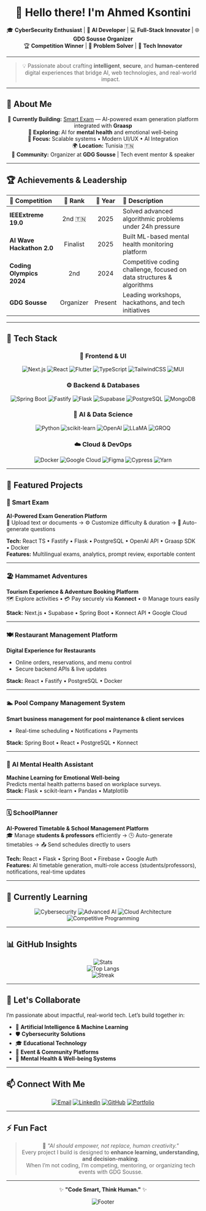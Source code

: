 <!-- PROFILE HEADER -->
<div align="center">

# 👋 Hello there! I'm **Ahmed Ksontini**  

🎓 **CyberSecurity Enthusiast** | 🤖 **AI Developer** | 💻 **Full-Stack Innovator** | 🌐 **GDG Sousse Organizer**  
🏆 **Competition Winner** | 🧠 **Problem Solver** | 🚀 **Tech Innovator**

</div>

---

<!-- INTRODUCTION -->
<div align="center">

> 💡 Passionate about crafting **intelligent**, **secure**, and **human-centered** digital experiences that bridge AI, web technologies, and real-world impact.

</div>

---

## 🚀 About Me  

<div align="center">

🔭 **Currently Building:** [Smart Exam](#-smart-exam) — AI-powered exam generation platform integrated with **Graasp**  
🧠 **Exploring:** AI for **mental health** and emotional well-being  
🎯 **Focus:** Scalable systems • Modern UI/UX • AI Integration  
🌍 **Location:** Tunisia 🇹🇳  
👥 **Community:** Organizer at **GDG Sousse** | Tech event mentor & speaker  

</div>

---

## 🏆 Achievements & Leadership  

<div align="center">

| 🏅 Competition | 🥈 Rank | 📅 Year | 🧩 Description |
|:---------------|:--------:|:--------:|:----------------|
| **IEEExtreme 19.0** | 2nd 🇹🇳 | 2025 | Solved advanced algorithmic problems under 24h pressure |
| **AI Wave Hackathon 2.0** | Finalist | 2025 | Built ML-based mental health monitoring platform |
| **Coding Olympics 2024** | 2nd | 2024 | Competitive coding challenge, focused on data structures & algorithms |
| **GDG Sousse** | Organizer | Present | Leading workshops, hackathons, and tech initiatives |

</div>

---

## 🧰 Tech Stack  

<div align="center">

### 🎨 **Frontend & UI**
![Next.js](https://img.shields.io/badge/-Next.js-000?style=for-the-badge&logo=nextdotjs)
![React](https://img.shields.io/badge/-React_TS-61DAFB?style=for-the-badge&logo=react&logoColor=black)
![Flutter](https://img.shields.io/badge/-Flutter-02569B?style=for-the-badge&logo=flutter)
![TypeScript](https://img.shields.io/badge/-TypeScript-3178C6?style=for-the-badge&logo=typescript)
![TailwindCSS](https://img.shields.io/badge/-Tailwind_CSS-38B2AC?style=for-the-badge&logo=tailwind-css)
![MUI](https://img.shields.io/badge/-MUI-007FFF?style=for-the-badge&logo=mui)

### ⚙️ **Backend & Databases**
![Spring Boot](https://img.shields.io/badge/-Spring_Boot-6DB33F?style=for-the-badge&logo=springboot)
![Fastify](https://img.shields.io/badge/-Fastify-000?style=for-the-badge&logo=fastify)
![Flask](https://img.shields.io/badge/-Flask-000?style=for-the-badge&logo=flask)
![Supabase](https://img.shields.io/badge/-Supabase-3ECF8E?style=for-the-badge&logo=supabase)
![PostgreSQL](https://img.shields.io/badge/-PostgreSQL-316192?style=for-the-badge&logo=postgresql)
![MongoDB](https://img.shields.io/badge/-MongoDB-4EA94B?style=for-the-badge&logo=mongodb)

### 🤖 **AI & Data Science**
![Python](https://img.shields.io/badge/-Python-3776AB?style=for-the-badge&logo=python)
![scikit-learn](https://img.shields.io/badge/-Scikit--Learn-F7931E?style=for-the-badge&logo=scikit-learn)
![OpenAI](https://img.shields.io/badge/-OpenAI-412991?style=for-the-badge&logo=openai)
![LLaMA](https://img.shields.io/badge/-LLaMA_AI-FF6B35?style=for-the-badge&logo=meta)
![GROQ](https://img.shields.io/badge/-GROQ-FF3366?style=for-the-badge&logo=groq)

### ☁️ **Cloud & DevOps**
![Docker](https://img.shields.io/badge/-Docker-2496ED?style=for-the-badge&logo=docker)
![Google Cloud](https://img.shields.io/badge/-Google_Cloud-4285F4?style=for-the-badge&logo=googlecloud)
![Figma](https://img.shields.io/badge/-Figma-F24E1E?style=for-the-badge&logo=figma)
![Cypress](https://img.shields.io/badge/-Cypress-17202C?style=for-the-badge&logo=cypress)
![Yarn](https://img.shields.io/badge/-Yarn-2C8EBB?style=for-the-badge&logo=yarn)

</div>

---

## 💼 Featured Projects  

### 🧠 Smart Exam  
**AI-Powered Exam Generation Platform**  
📄 Upload text or documents → ⚙️ Customize difficulty & duration → 🤖 Auto-generate questions  

**Tech:** React TS • Fastify • Flask • PostgreSQL • OpenAI API • Graasp SDK • Docker  
**Features:** Multilingual exams, analytics, prompt review, exportable content  

---

### 🏖️ Hammamet Adventures  
**Tourism Experience & Adventure Booking Platform**  
🗺️ Explore activities • 💳 Pay securely via **Konnect** • 🌐 Manage tours easily  

**Stack:** Next.js • Supabase • Spring Boot • Konnect API • Google Cloud  

---

### 🍽️ Restaurant Management Platform  
**Digital Experience for Restaurants**  
- Online orders, reservations, and menu control  
- Secure backend APIs & live updates  

**Stack:** React • Fastify • PostgreSQL • Docker  

---

### 🏊 Pool Company Management System  
**Smart business management for pool maintenance & client services**  
- Real-time scheduling • Notifications • Payments  

**Stack:** Spring Boot • React • PostgreSQL • Konnect  

---

### 💚 AI Mental Health Assistant  
**Machine Learning for Emotional Well-being**  
Predicts mental health patterns based on workplace surveys.  
**Stack:** Flask • scikit-learn • Pandas • Matplotlib  

---

### 🗓️ SchoolPlanner  
**AI-Powered Timetable & School Management Platform**  
🎓 Manage **students & professors** efficiently → 🕒 Auto-generate timetables → 📤 Send schedules directly to users  

**Tech:** React • Flask • Spring Boot • Firebase • Google Auth  
**Features:** AI timetable generation, multi-role access (students/professors), notifications, real-time updates  

---

## 🌱 Currently Learning  

<div align="center">

![Cybersecurity](https://img.shields.io/badge/-Cybersecurity-FF6B6B?style=for-the-badge)
![Advanced AI](https://img.shields.io/badge/-Advanced_AI_Integration-4ECDC4?style=for-the-badge)
![Cloud Architecture](https://img.shields.io/badge/-Cloud_Architecture-4285F4?style=for-the-badge)
![Competitive Programming](https://img.shields.io/badge/-Competitive_Programming-FFD93D?style=for-the-badge)

</div>

---

## 📊 GitHub Insights  

<div align="center">

![Stats](https://github-readme-stats.vercel.app/api?username=ahmedksont&show_icons=true&theme=tokyonight&hide_border=true&border_radius=10)  
![Top Langs](https://github-readme-stats.vercel.app/api/top-langs/?username=ahmedksont&layout=compact&theme=tokyonight&hide_border=true&border_radius=10)  
![Streak](https://github-readme-streak-stats.herokuapp.com/?user=ahmedksont&theme=tokyonight&hide_border=true&border_radius=10)

</div>

---

## 🤝 Let's Collaborate  

I’m passionate about impactful, real-world tech. Let’s build together in:  
- 🧠 **Artificial Intelligence & Machine Learning**  
- 🛡️ **Cybersecurity Solutions**  
- 🎓 **Educational Technology**  
- 🎉 **Event & Community Platforms**  
- 💚 **Mental Health & Well-being Systems**

---

## 📫 Connect With Me  

<div align="center">

[![Email](https://img.shields.io/badge/-Email-D14836?style=for-the-badge&logo=gmail&logoColor=white)](mailto:ksontiniahmed369@gmail.com)
[![LinkedIn](https://img.shields.io/badge/-LinkedIn-0077B5?style=for-the-badge&logo=linkedin&logoColor=white)](https://linkedin.com/in/ahmed-ksontini-b38414254)
[![GitHub](https://img.shields.io/badge/-GitHub-181717?style=for-the-badge&logo=github&logoColor=white)](https://github.com/ahmedksont)
[![Portfolio](https://img.shields.io/badge/-Portfolio-4285F4?style=for-the-badge&logo=google-chrome&logoColor=white)](https://ahmedksontini.dev)

</div>

---

## ⚡ Fun Fact  

<div align="center">

> 💬 *"AI should empower, not replace, human creativity."*  
> Every project I build is designed to **enhance learning, understanding, and decision-making**.  
> When I’m not coding, I’m competing, mentoring, or organizing tech events with GDG Sousse.

</div>

---

<div align="center">

✨ **"Code Smart, Think Human."** ✨  

![Footer](https://capsule-render.vercel.app/api?type=waving&color=gradient&height=90&section=footer)

</div>
